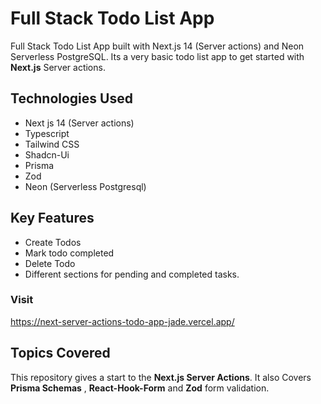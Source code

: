 # Full Stack Todo List App

Full Stack Todo List App built with Next.js 14 (Server actions) and Neon Serverless PostgreSQL.
Its a very basic todo list app to get started with **Next.js** Server actions.

## Technologies Used

- Next js 14 (Server actions)
- Typescript
- Tailwind CSS
- Shadcn-Ui
- Prisma
- Zod
- Neon (Serverless Postgresql)

## Key Features

- Create Todos
- Mark todo completed
- Delete Todo
- Different sections for pending and completed tasks.

### Visit

<https://next-server-actions-todo-app-jade.vercel.app/>

## Topics Covered

This repository gives a start to the **Next.js Server Actions**. It also Covers **Prisma Schemas** , **React-Hook-Form** and **Zod** form validation.
